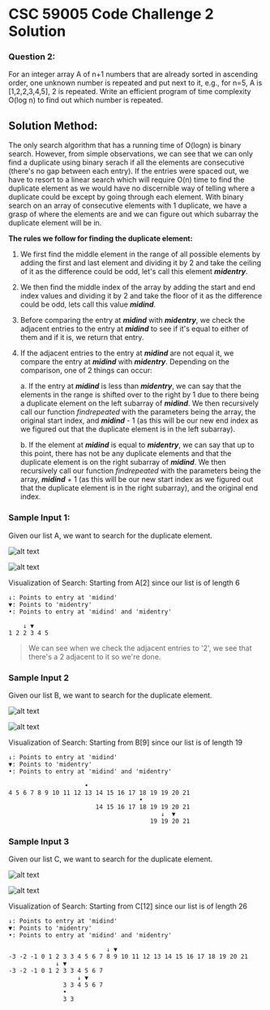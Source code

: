 # CSC 59005 Code Challenge 2 Solution

### Question 2:
For an integer array A of n+1 numbers that are already sorted in ascending order, one unknown number is repeated and put next to it, e.g., for n=5, A is [1,2,2,3,4,5], 2 is repeated. Write an efficient program of time complexity O(log n) to find out which number is repeated.

## Solution Method:
The only search algorithm that has a running time of O(logn) is binary search. However, from simple observations, we can see that we can only find a duplicate using binary serach if all the elements are consecutive (there's no gap between each entry). If the entries were spaced out, we have to resort to a linear search which will require O(n) time to find the duplicate element as we would have no discernible way of telling where a duplicate could be except by going through each element. With binary search on an array of consecutive elements with 1 duplicate, we have a grasp of where the elements are and we can figure out which subarray the duplicate element will be in.

**The rules we follow for finding the duplicate element:**
1. We first find the middle element in the range of all possible elements by adding the first and last element and dividing it by 2 and take the ceiling of it as the difference could be odd, let's call this element ***midentry***.
2. We then find the middle index of the array by adding the start and end index values and dividing it by 2 and take the floor of it as the difference could be odd, lets call this value ***midind***.
3. Before comparing the entry at ***midind*** with ***midentry***, we check the adjacent entries to the entry at ***midind*** to see if it's equal to either of them and if it is, we return that entry.
4. If the adjacent entries to the entry at ***midind*** are not equal it, we compare the entry at ***midind*** with ***midentry***. Depending on the comparison, one of 2 things can occur:
    
    a. If the entry at ***midind*** is less than ***midentry***, we can say that the elements in the range is shifted over to the right by 1 due to there being a duplicate element on the left subarray of ***midind***. We then recursively call our function *findrepeated* with the parameters being the array, the original start index, and ***midind*** - 1 (as this will be our new end index as we figured out that the duplicate element is in the left subarray).

    b. If the element at ***midind*** is equal to ***midentry***, we can say that up to this point, there has not be any duplicate elements and that the duplicate element is on the right subarray of ***midind***. We then recursively call our function *findrepeated* with the parameters being the array, ***midind*** + 1 (as this will be our new start index as we figured out that the duplicate element is in the right subarray), and the original end index.


### Sample Input 1:
Given our list A, we want to search for the duplicate element.

![alt text](https://github.com/cyanChill/CSC-59005-Code-Challenge-2/blob/main/images/Sample%20Input%201.PNG "Sample Input 1")

![alt text](https://github.com/cyanChill/CSC-59005-Code-Challenge-2/blob/main/images/Sample%20Output%201.PNG "Sample Output 1")

Visualization of Search: Starting from A[2] since our list is of length 6
```
↓: Points to entry at 'midind'
▼: Points to 'midentry'
•: Points to entry at 'midind' and 'midentry'

    ↓ ▼
1 2 2 3 4 5
```
> We can see when we check the adjacent entries to '2', we see that there's a 2 adjacent to it so we're done.

### Sample Input 2
Given our list B, we want to search for the duplicate element.

![alt text](https://github.com/cyanChill/CSC-59005-Code-Challenge-2/blob/main/images/Sample%20Input%202.PNG "Sample Input 2")

![alt text](https://github.com/cyanChill/CSC-59005-Code-Challenge-2/blob/main/images/Sample%20Output%202.PNG "Sample Output 2")

Visualization of Search: Starting from B[9] since our list is of length 19
```
↓: Points to entry at 'midind'
▼: Points to 'midentry'
•: Points to entry at 'midind' and 'midentry'

                     •
4 5 6 7 8 9 10 11 12 13 14 15 16 17 18 19 19 20 21
                                    •
                        14 15 16 17 18 19 19 20 21
                                          ↓  ▼
                                       19 19 20 21
```

### Sample Input 3
Given our list C, we want to search for the duplicate element.

![alt text](https://github.com/cyanChill/CSC-59005-Code-Challenge-2/blob/main/images/Sample%20Input%203.PNG "Sample Input 3")

![alt text](https://github.com/cyanChill/CSC-59005-Code-Challenge-2/blob/main/images/Sample%20Output%203.PNG "Sample Output 3")

Visualization of Search: Starting from C[12] since our list is of length 26
```
↓: Points to entry at 'midind'
▼: Points to 'midentry'
•: Points to entry at 'midind' and 'midentry'

                           ↓ ▼
-3 -2 -1 0 1 2 3 3 4 5 6 7 8 9 10 11 12 13 14 15 16 17 18 19 20 21
             ↓ ▼
-3 -2 -1 0 1 2 3 3 4 5 6 7
                   ↓ ▼
               3 3 4 5 6 7
               •
               3 3
```
